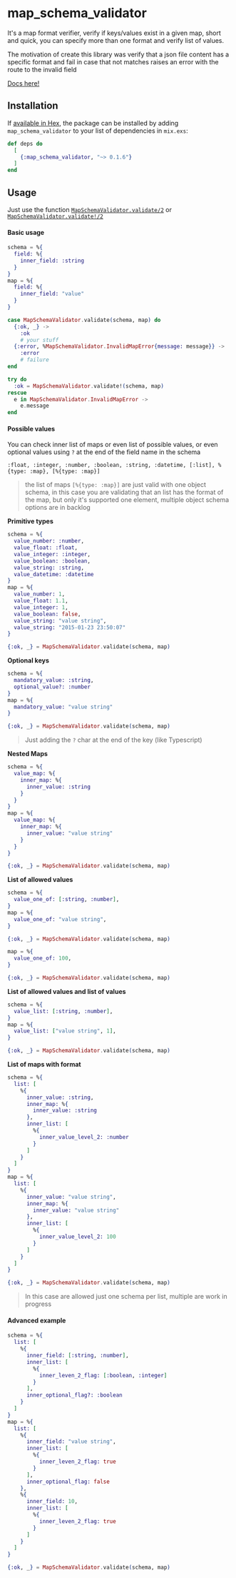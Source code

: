 # map_schema_validator

It's a map format verifier, verify if keys/values exist in a given map, short and quick, you can specify more than one 
format and verify list of values.

The motivation of create this library was verify that a json file content has a specific format and fail in case that 
not matches raises an error with the route to the invalid field

[Docs here!](https://hexdocs.pm/map_schema_validator)

## Installation

If [available in Hex](https://hex.pm/packages/map_schema_validator/0.1.6), the package can be installed
by adding `map_schema_validator` to your list of dependencies in `mix.exs`:

```elixir
def deps do
  [
    {:map_schema_validator, "~> 0.1.6"}
  ]
end
```

## Usage

Just use the function [`MapSchemaValidator.validate/2`](https://hexdocs.pm/map_schema_validator/0.1.6/MapSchemaValidator.html#validate/2) 
or [`MapSchemaValidator.validate!/2`](https://hexdocs.pm/map_schema_validator/0.1.6/MapSchemaValidator.html#validate!/2)

#### Basic usage

```elixir
schema = %{
  field: %{
    inner_field: :string
  }
}
map = %{
  field: %{
    inner_field: "value"
  }
}

case MapSchemaValidator.validate(schema, map) do
  {:ok, _} ->
    :ok
    # your stuff
  {:error, %MapSchemaValidator.InvalidMapError{message: message}} ->
    :error
    # failure
end

try do
  :ok = MapSchemaValidator.validate!(schema, map)
rescue
  e in MapSchemaValidator.InvalidMapError -> 
    e.message
end
```

#### Possible values

You can check inner list of maps or even list of possible values, or even optional values using `?` at the end of the
field name in the schema

```
:float, :integer, :number, :boolean, :string, :datetime, [:list], %{type: :map}, [%{type: :map}]
```

> the list of maps `[%{type: :map}]` are just valid with one object schema, in this case you are validating that an list
> has the format of the map, but only it's supported one element, multiple object schema options are in backlog

**Primitive types**

```elixir
schema = %{
  value_number: :number,
  value_float: :float,
  value_integer: :integer,
  value_boolean: :boolean,
  value_string: :string,
  value_datetime: :datetime
}
map = %{
  value_number: 1,
  value_float: 1.1,
  value_integer: 1,
  value_boolean: false,
  value_string: "value string",
  value_string: "2015-01-23 23:50:07"
}

{:ok, _} = MapSchemaValidator.validate(schema, map)
```

**Optional keys**

```elixir
schema = %{
  mandatory_value: :string,
  optional_value?: :number
}
map = %{
  mandatory_value: "value string"
}

{:ok, _} = MapSchemaValidator.validate(schema, map)
```

> Just adding the `?` char at the end of the key (like Typescript)

**Nested Maps**

```elixir
schema = %{
  value_map: %{
    inner_map: %{
      inner_value: :string
    }
  }
}
map = %{
  value_map: %{
    inner_map: %{
      inner_value: "value string"
    }
  }
}

{:ok, _} = MapSchemaValidator.validate(schema, map)
```

**List of allowed values**

```elixir
schema = %{
  value_one_of: [:string, :number],
}
map = %{
  value_one_of: "value string",
}

{:ok, _} = MapSchemaValidator.validate(schema, map)

map = %{
  value_one_of: 100,
}

{:ok, _} = MapSchemaValidator.validate(schema, map)
```

**List of allowed values and list of values**

```elixir
schema = %{
  value_list: [:string, :number],
}
map = %{
  value_list: ["value string", 1],
}

{:ok, _} = MapSchemaValidator.validate(schema, map)
```

**List of maps with format**

```elixir
schema = %{
  list: [
    %{
      inner_value: :string,
      inner_map: %{
        inner_value: :string
      },
      inner_list: [
        %{
          inner_value_level_2: :number
        }
      ]
    }  
  ]
}
map = %{
  list: [
    %{
      inner_value: "value string",
      inner_map: %{
        inner_value: "value string"
      },
      inner_list: [
        %{
          inner_value_level_2: 100
        }
      ]
    }  
  ]
}

{:ok, _} = MapSchemaValidator.validate(schema, map)
```

> In this case are allowed just one schema per list, multiple are work in progress

#### Advanced example

```elixir
schema = %{
  list: [
    %{
      inner_field: [:string, :number],
      inner_list: [
        %{
          inner_leven_2_flag: [:boolean, :integer]
        }
      ],
      inner_optional_flag?: :boolean
    }
  ]
}
map = %{
  list: [
    %{
      inner_field: "value string",
      inner_list: [
        %{
          inner_leven_2_flag: true
        }
      ],
      inner_optional_flag: false
    },
    %{
      inner_field: 10,
      inner_list: [
        %{
          inner_leven_2_flag: true
        }
      ]
    }
  ]
}

{:ok, _} = MapSchemaValidator.validate(schema, map)
```
